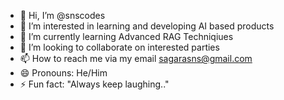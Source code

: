 - 👋 Hi, I’m @snscodes
- 👀 I’m interested in learning and developing AI based products
- 🌱 I’m currently learning Advanced RAG Techniqiues
- 💞️ I’m looking to collaborate on interested parties
- 📫 How to reach me via my email sagarasns@gmail.com
- 😄 Pronouns: He/Him
- ⚡ Fun fact: "Always keep laughing.."

<!---
snscodes/snscodes is a ✨ special ✨ repository because its `README.md` (this file) appears on your GitHub profile.
You can click the Preview link to take a look at your changes.
--->
